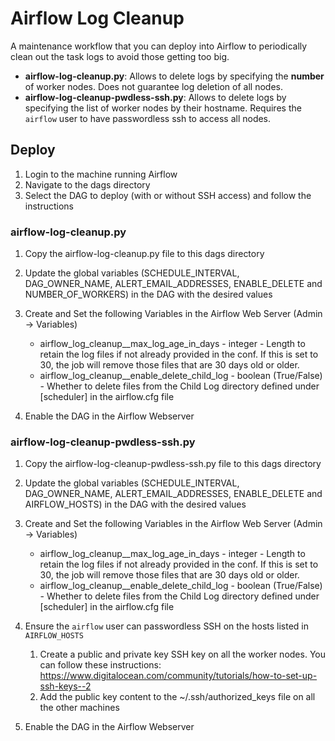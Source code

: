 # Airflow Log Cleanup

A maintenance workflow that you can deploy into Airflow to periodically clean out the task logs to avoid those getting too big.

- **airflow-log-cleanup.py**: Allows to delete logs by specifying the **number** of worker nodes. Does not guarantee log deletion of all nodes.
- **airflow-log-cleanup-pwdless-ssh.py**: Allows to delete logs by specifying the list of worker nodes by their hostname. Requires the `airflow` user to have passwordless ssh to access all nodes.

## Deploy

1. Login to the machine running Airflow
2. Navigate to the dags directory
3. Select the DAG to deploy (with or without SSH access) and follow the instructions

### airflow-log-cleanup.py

1. Copy the airflow-log-cleanup.py file to this dags directory

2. Update the global variables (SCHEDULE_INTERVAL, DAG_OWNER_NAME, ALERT_EMAIL_ADDRESSES, ENABLE_DELETE and NUMBER_OF_WORKERS) in the DAG with the desired values

3. Create and Set the following Variables in the Airflow Web Server (Admin -> Variables)

    - airflow_log_cleanup__max_log_age_in_days - integer - Length to retain the log files if not already provided in the conf. If this is set to 30, the job will remove those files that are 30 days old or older.
    - airflow_log_cleanup__enable_delete_child_log - boolean (True/False) - Whether to delete files from the Child Log directory defined under [scheduler] in the airflow.cfg file

4. Enable the DAG in the Airflow Webserver

### airflow-log-cleanup-pwdless-ssh.py ###

1. Copy the airflow-log-cleanup-pwdless-ssh.py file to this dags directory

2. Update the global variables (SCHEDULE_INTERVAL, DAG_OWNER_NAME, ALERT_EMAIL_ADDRESSES, ENABLE_DELETE and AIRFLOW_HOSTS) in the DAG with the desired values

3. Create and Set the following Variables in the Airflow Web Server (Admin -> Variables)

    - airflow_log_cleanup__max_log_age_in_days - integer - Length to retain the log files if not already provided in the conf. If this is set to 30, the job will remove those files that are 30 days old or older.
    - airflow_log_cleanup__enable_delete_child_log - boolean (True/False) - Whether to delete files from the Child Log directory defined under [scheduler] in the airflow.cfg file

4. Ensure the `airflow` user can passwordless SSH on the hosts listed in `AIRFLOW_HOSTS`
   1. Create a public and private key SSH key on all the worker nodes. You can follow these instructions: https://www.digitalocean.com/community/tutorials/how-to-set-up-ssh-keys--2
   2. Add the public key content to the ~/.ssh/authorized_keys file on all the other machines

5.  Enable the DAG in the Airflow Webserver
